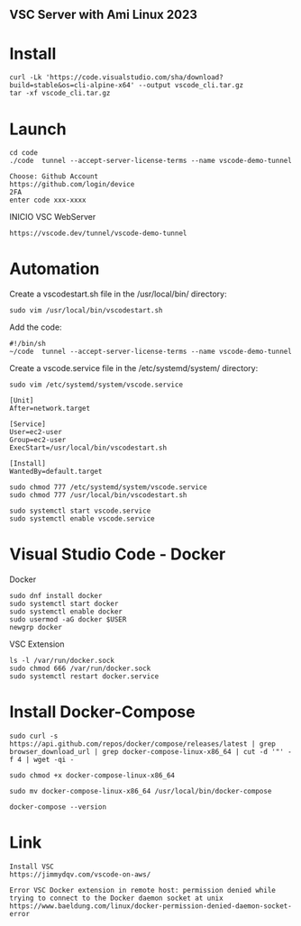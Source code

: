 ## VSC Server with Ami Linux 2023

# Install
```
curl -Lk 'https://code.visualstudio.com/sha/download?build=stable&os=cli-alpine-x64' --output vscode_cli.tar.gz
tar -xf vscode_cli.tar.gz
```

# Launch
```
cd code
./code  tunnel --accept-server-license-terms --name vscode-demo-tunnel
```
```
Choose: Github Account
https://github.com/login/device 
2FA
enter code xxx-xxxx
```
INICIO VSC WebServer
```
https://vscode.dev/tunnel/vscode-demo-tunnel
```

# Automation
Create a vscodestart.sh file in the /usr/local/bin/ directory:
```
sudo vim /usr/local/bin/vscodestart.sh
```
Add the code:
```
#!/bin/sh
~/code  tunnel --accept-server-license-terms --name vscode-demo-tunnel
```
Create a vscode.service file in the /etc/systemd/system/ directory:
```
sudo vim /etc/systemd/system/vscode.service
```
```
[Unit]
After=network.target

[Service]
User=ec2-user
Group=ec2-user
ExecStart=/usr/local/bin/vscodestart.sh

[Install]
WantedBy=default.target
```

```
sudo chmod 777 /etc/systemd/system/vscode.service
sudo chmod 777 /usr/local/bin/vscodestart.sh

sudo systemctl start vscode.service
sudo systemctl enable vscode.service
```

# Visual Studio Code - Docker
Docker 
```
sudo dnf install docker
sudo systemctl start docker
sudo systemctl enable docker
sudo usermod -aG docker $USER
newgrp docker
```
VSC Extension
```
ls -l /var/run/docker.sock
sudo chmod 666 /var/run/docker.sock
sudo systemctl restart docker.service
```

# Install Docker-Compose
```
sudo curl -s https://api.github.com/repos/docker/compose/releases/latest | grep browser_download_url | grep docker-compose-linux-x86_64 | cut -d '"' -f 4 | wget -qi -
```
```
sudo chmod +x docker-compose-linux-x86_64
```
```
sudo mv docker-compose-linux-x86_64 /usr/local/bin/docker-compose
```
```
docker-compose --version
```



# Link
```
Install VSC
https://jimmydqv.com/vscode-on-aws/

Error VSC Docker extension in remote host: permission denied while trying to connect to the Docker daemon socket at unix
https://www.baeldung.com/linux/docker-permission-denied-daemon-socket-error
```
